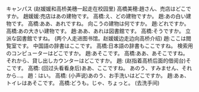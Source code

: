 

キャンパス
(赵媛媛和高桥美穗一起走在校园里)
高橋美穂:趙さん、売店はどこですか。
趙媛媛:売店はあの建物です。
高橋:え、どの建物ですか。
趙:あの白い建物です。
高橋:ああ、あれですね。
向こうの建物は何ですか。
趙:どれですか。
高橋:あの大きい建物です。
趙:ああ、あれは図書館です。
高橋:そうですか。
立派な図書館ですね。
(两个人走进图书馆。赵媛媛边走边向高桥介绍)
趙:ここは閲覧室です。
中国語の辞書はここです。
高橋:日本語の辞書もここですね。
検索用のコンピューターはどこですか。
趙:あそこです。
高橋:ああ、あそこですね。
それから、貸し出しカウンターはどこですか。
趙: (赵指着高桥后面的借阅台)そこです。
高橋: (回过头看看身后)ああ、ここですね。
あのう、すみません、それから…。
趙：はい。
高橋: (小声说)あのう、お手洗いはどこですか。
趙:あぁ、トイレはあそこです。
高橋:どうも。じゃ、ちょっと。
(去洗手间)



